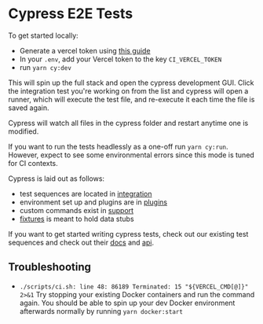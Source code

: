 # Cypress E2E Tests

To get started locally:

- Generate a vercel token using [this guide](https://vercel.com/support/articles/how-do-i-use-a-vercel-api-access-token)
- In your `.env`, add your Vercel token to the key `CI_VERCEL_TOKEN`
- run `yarn cy:dev`

This will spin up the full stack and open the cypress development GUI. Click the integration test
you're working on from the list and cypress will open a runner, which will
execute the test file, and re-execute it each time the file is saved again.

Cypress will watch all files in the cypress folder and restart anytime one
is modified.

If you want to run the tests headlessly as a one-off run `yarn cy:run`.
However, expect to see some environmental errors since this mode is tuned
for CI contexts.

Cypress is laid out as follows:

- test sequences are located in [integration](./integration)
- environment set up and plugins are in [plugins](./plugins)
- custom commands exist in [support](./support)
- [fixtures](./fixtures) is meant to hold data stubs

If you want to get started writing cypress tests, check out our existing
test sequences and check out their [docs] and [api].

[docs]: https://docs.cypress.io/guides/core-concepts/introduction-to-cypress#What-you-ll-learn
[api]: https://docs.cypress.io/api/table-of-contents

## Troubleshooting

- `./scripts/ci.sh: line 48: 86189 Terminated: 15 "${VERCEL_CMD[@]}" 2>&1`
  Try stopping your existing Docker containers and run the command again. You should be able to spin up your dev Docker environment afterwards normally by running `yarn docker:start`
